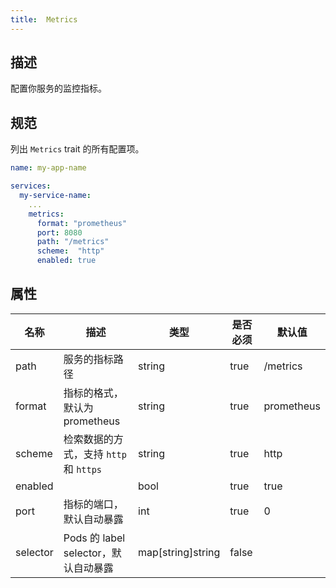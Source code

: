 ```yaml
---
title:  Metrics
---
```


## 描述

配置你服务的监控指标。

## 规范

列出 `Metrics` trait 的所有配置项。

```yaml
name: my-app-name

services:
  my-service-name:
    ...
    metrics:
      format: "prometheus"
      port: 8080
      path: "/metrics"
      scheme:  "http"
      enabled: true
```

## 属性

名称 | 描述 | 类型 | 是否必须 | 默认值 
------------ | ------------- | ------------- | ------------- | ------------- 
 path | 服务的指标路径 | string | true | /metrics 
 format | 指标的格式，默认为 prometheus | string | true | prometheus 
 scheme | 检索数据的方式，支持 `http` 和 `https` | string | true | http 
 enabled |  | bool | true | true 
 port | 指标的端口，默认自动暴露 | int | true | 0 
 selector | Pods 的 label selector，默认自动暴露 | map[string]string | false |  
